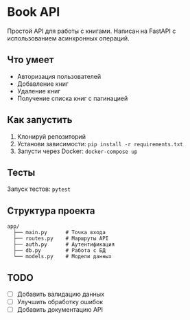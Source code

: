 # Book API

Простой API для работы с книгами. Написан на FastAPI с использованием асинхронных операций.

## Что умеет

- Авторизация пользователей
- Добавление книг
- Удаление книг
- Получение списка книг с пагинацией

## Как запустить

1. Клонируй репозиторий
2. Установи зависимости: `pip install -r requirements.txt`
3. Запусти через Docker: `docker-compose up`

## Тесты

Запуск тестов: `pytest`

## Структура проекта

```
app/
  ├── main.py      # Точка входа
  ├── routes.py    # Маршруты API
  ├── auth.py      # Аутентификация
  ├── db.py        # Работа с БД
  └── models.py    # Модели данных
```

## TODO

- [ ] Добавить валидацию данных
- [ ] Улучшить обработку ошибок
- [ ] Добавить документацию API
